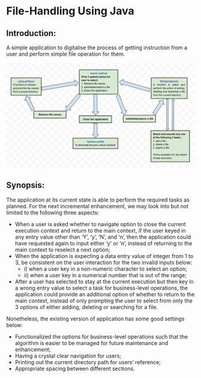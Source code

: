 # File-Handling Using Java

## Introduction:
A simple application  to digitalise the process of getting instruction from a user and perform simple file operation for them. 


![This is a flow chart of the application algorithm.](/etc/Flow_Chart.png)



## Synopsis:
The application at its current state is able to perform the required tasks as planned. For the next incremental enhancement, we may look into but not limited to the following three aspects: <br>
- When a user is asked whether to navigate option to close the current execution context and return to the main context, if the user keyed in any entry value other than ‘Y’, ‘y’, ‘N’, and ‘n’, then the application could have requested again to input either ‘y’ or ‘n’, instead of returning to the main context to reselect a next option;<br>
- When the application is expecting a data entry value of integer from 1 to 3, be consistent on the user interaction for the two invalid inputs below:<br>
  - i) when a user key in a non-numeric character to select an option; <br>
  - ii) when a user key in a numerical number that is out of the range;<br>
- After a user has selected to stay at the current execution but then key in a wrong entry value to select a task for business-level operations, the application could provide an additional option of whether to return to the main context, instead of only prompting the user to select from only the 3 options of either adding, deleting or searching for a file.<br>

Nonetheless, the existing version of application has some good settings below:<br>
- Functionalized the options for business-level operations such that the algorithm is easier to be managed for future maintenance and enhancement;<br>
- Having a crystal clear navigation for users;<br>
- Printing out the current directory path for users’ reference;<br>
- Appropriate spacing between different sections.